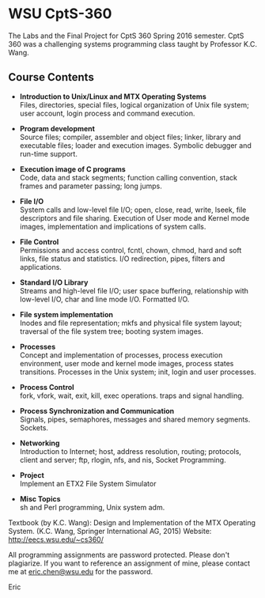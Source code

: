 # WSU CptS-360

The Labs and the Final Project for CptS 360 Spring 2016 semester. CptS 360 was a challenging systems programming class taught by Professor K.C. Wang.

## Course Contents
- **Introduction to Unix/Linux and MTX Operating Systems**                                                                                                                                                    
     Files, directories, special files, logical organization of 
     Unix file system; user account, login process and command
     execution.

- **Program development**                                                                                                                                                    
     Source files;  compiler, assembler and object files; 
     linker, library and executable files; loader and execution 
     images. Symbolic debugger and run-time support.

- **Execution image of C programs**                                                                                                                                                    
     Code, data and stack segments; function calling convention, 
     stack frames and parameter passing; long jumps.

- **File I/O**                                                                                                                                                    
     System calls and low-level file I/O; open, close, read, write, 
     lseek, file descriptors and file sharing. Execution of User 
     mode and Kernel mode images, implementation and implications 
     of system calls.

- **File Control**                                                                                                                                                    
     Permissions and access control, fcntl, chown, chmod, hard 
     and soft links, file status and statistics. 
     I/O redirection, pipes, filters and applications.

- **Standard I/O Library**                                                                                                                                                    
     Streams and high-level file I/O; user space buffering, 
     relationship with low-level I/O,  char and line mode I/O. 
     Formatted I/O.

- **File system implementation**                                                                                                                                                    
     Inodes and file representation; mkfs and physical file 
     system layout; traversal of the file system tree; booting 
     system images.

- **Processes**                                                                                                                                                    
     Concept and implementation of processes, process execution 
     environment, user mode and kernel mode images, process
     states transitions. Processes in the Unix system; init, 
     login and user processes.

- **Process Control**                                                                                                                                                    
     fork, vfork, wait, exit, kill, exec operations. traps and 
     signal handling.

- **Process Synchronization and Communication**                                                                                                                                                    
     Signals, pipes, semaphores, messages and shared memory 
     segments. Sockets.
   
- **Networking**                                                                                                                                                    
     Introduction to Internet; host, address resolution, 
     routing; protocols, client and server; ftp, rlogin, nfs, 
     and nis, Socket Programming. 

- **Project**                                                                                                                                                    
     Implement an ETX2 File System Simulator                                                                                                                                                    
     
- **Misc Topics**                                                                                                                                                    
     sh and Perl programming, Unix system adm.



Textbook (by K.C. Wang): Design and Implementation of the MTX Operating System. (K.C. Wang, Springer International AG, 2015)
Website: http://eecs.wsu.edu/~cs360/

All programming assignments are password protected. Please don't plagiarize. 
If you want to reference an assignment of mine, please contact me at eric.chen@wsu.edu for the password. 

Eric
